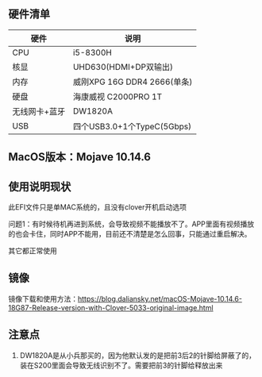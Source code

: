 ## 硬件清单

| 硬件              | 说明                                   |
| ----------------- | -------------------------------------- |
| CPU               | i5-8300H                               |
| 核显              | UHD630(HDMI+DP双输出)                  |
| 内存              | 威刚XPG 16G DDR4 2666(单条)            |
| 硬盘              | 海康威视 C2000PRO 1T                   |
| 无线网卡+蓝牙     | DW1820A                                |
| USB               | 四个USB3.0+1个TypeC(5Gbps)             |

## MacOS版本：Mojave 10.14.6

## 使用说明现状
此EFI文件只是单MAC系统的，且没有clover开机启动选项

问题1：有时候待机再进到系统，会导致视频不能播放不了。APP里面有视频播放的也会卡住，同时APP不能用，目前还不清楚是怎么回事，只能通过重启解决。

其它都正常使用

## 镜像
镜像下载和使用方法：https://blog.daliansky.net/macOS-Mojave-10.14.6-18G87-Release-version-with-Clover-5033-original-image.html

## 注意点

1. DW1820A是从小兵那买的，因为他默认发的是把前3后2的针脚给屏蔽了的，装在S200里面会导致无线识别不了。需要把前3的针脚给释放出来



